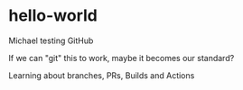 # hello-world
Michael testing GitHub

If we can "git" this to work, maybe it becomes our standard?

Learning about branches, PRs, Builds and Actions

